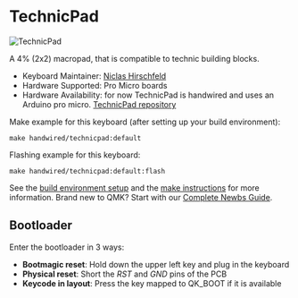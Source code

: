 # TechnicPad

![TechnicPad](https://i.imgur.com/LPD0KSL.jpg)

A 4% (2x2) macropad, that is compatible to technic building blocks. 

* Keyboard Maintainer: [Niclas Hirschfeld](https://github.com/nwhirschfeld)
* Hardware Supported: Pro Micro boards
* Hardware Availability: for now TechnicPad is handwired and uses an Arduino pro micro. [TechnicPad repository](https://github.com/nwhirschfeld/TechnicPad) 

Make example for this keyboard (after setting up your build environment):

    make handwired/technicpad:default

Flashing example for this keyboard:

    make handwired/technicpad:default:flash

See the [build environment setup](https://docs.qmk.fm/#/getting_started_build_tools) and the [make instructions](https://docs.qmk.fm/#/getting_started_make_guide) for more information. Brand new to QMK? Start with our [Complete Newbs Guide](https://docs.qmk.fm/#/newbs).

## Bootloader

Enter the bootloader in 3 ways:

* **Bootmagic reset**: Hold down the upper left key and plug in the keyboard
* **Physical reset**: Short the _RST_ and _GND_ pins of the PCB
* **Keycode in layout**: Press the key mapped to QK_BOOT if it is available
